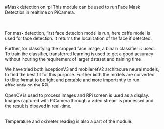 #Mask detection on rpi
This module can be used to run Face Mask Detection in realtime on PiCamera.
<br><br><br><br>
For mask detection, first face detecion model is run, here caffe model is used for face detection. It returns the localization of the face if detected. 
<br><br>
Further, for classifying the cropped face image, a binary classifier is used. To train the classifier, transferred learning is used to get a good acuuracy without incuring the requirement of larger dataset and training time.
<br><br>
We have tried both inceptionV3 and mobilenetV2 architecure neural models, to find the best fit for this purpose. Further both the models are converted to tflite format to be light and portable and more importantly to run effeciently on the RPi.
<br><br>
OpenCV is used to process images and RPi screen is used as a display. Images captured with PiCamera through a video stream is processed and the result is dipayed in real-time.
<br><br><br>
Temperature and oximeter reading is also a part of the module.
